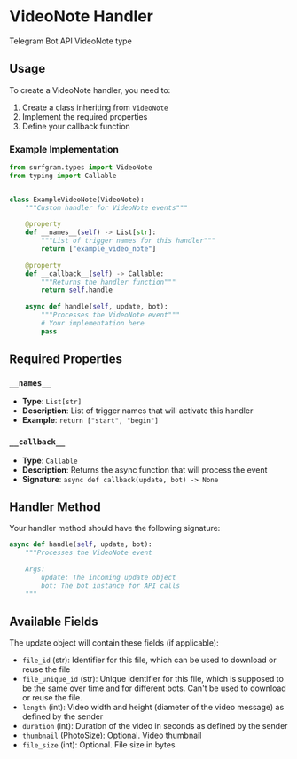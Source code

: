 # VideoNote Handler

Telegram Bot API VideoNote type

## Usage

To create a VideoNote handler, you need to:

1. Create a class inheriting from `VideoNote`
2. Implement the required properties
3. Define your callback function

### Example Implementation

```python
from surfgram.types import VideoNote
from typing import Callable


class ExampleVideoNote(VideoNote):
    """Custom handler for VideoNote events"""
    
    @property
    def __names__(self) -> List[str]:
        """List of trigger names for this handler"""
        return ["example_video_note"]
    
    @property
    def __callback__(self) -> Callable:
        """Returns the handler function"""
        return self.handle
    
    async def handle(self, update, bot):
        """Processes the VideoNote event"""
        # Your implementation here
        pass
```

## Required Properties

### `__names__`
- **Type**: `List[str]`
- **Description**: List of trigger names that will activate this handler
- **Example**: `return ["start", "begin"]`

### `__callback__`
- **Type**: `Callable`
- **Description**: Returns the async function that will process the event
- **Signature**: `async def callback(update, bot) -> None`

## Handler Method

Your handler method should have the following signature:

```python
async def handle(self, update, bot):
    """Processes the VideoNote event
    
    Args:
        update: The incoming update object
        bot: The bot instance for API calls
    """
```

## Available Fields

The update object will contain these fields (if applicable):

- `file_id` (str): Identifier for this file, which can be used to download or reuse the file
- `file_unique_id` (str): Unique identifier for this file, which is supposed to be the same over time and for different bots. Can't be used to download or reuse the file.
- `length` (int): Video width and height (diameter of the video message) as defined by the sender
- `duration` (int): Duration of the video in seconds as defined by the sender
- `thumbnail` (PhotoSize): Optional. Video thumbnail
- `file_size` (int): Optional. File size in bytes
